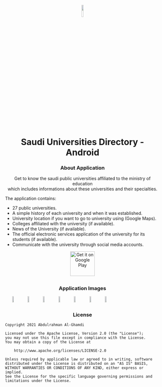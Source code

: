 <p align="center">
    <img align="center" src="https://i.ibb.co/mNRtFcB/icon.png" width="10%">
</p>
<h1 align="center">Saudi Universities Directory - Android</h1>

<h3 align="center">About Application</h3>

<p align="center">
    Get to know the saudi public universities affiliated to the ministry of education<br>
    which includes informations about these universities and their specialties.

The application contains:
* 27 public universities.
* A simple history of each university and when it was established.
* University location if you want to go to university using (Google Maps).
* Colleges affiliated with the university (if available).
* News of the University (if available).
* The official electronic services application of the university for its students (if available).
* Communicate with the university through social media accounts.
</p>

<p align="center">
    <a href='https://play.google.com/store/apps/details?id=com.ss.universitiesdirectory'>
        <img height="80px" alt='Get it on Google Play' src='https://play.google.com/intl/en_us/badges/images/generic/en_badge_web_generic.png'/>
    </a>
</p>


##

<h3 align="center">Application Images</h3>

<div align="center" style="display:flex;">
<img src="https://i.ibb.co/Cb9yBF4/1.png" width="10%">
<img src="https://i.ibb.co/TMzGP6X/2.png" width="10%">
<img src="https://i.ibb.co/SBQGLPZ/3.png" width="10%">
<img src="https://i.ibb.co/CKdDVPg/4.png" width="10%">
<img src="https://i.ibb.co/LtzgqLW/5.png" width="10%">
<img src="https://i.ibb.co/NV3MvFj/6.png" width="10%">
<img src="https://i.ibb.co/C5hM77S/7.png" width="10%">
</div>

##

<h3 align="center">License</h3>

```
Copyright 2021 Abdulrahman Al-Ghamdi

Licensed under the Apache License, Version 2.0 (the "License");
you may not use this file except in compliance with the License.
You may obtain a copy of the License at

    http://www.apache.org/licenses/LICENSE-2.0

Unless required by applicable law or agreed to in writing, software
distributed under the License is distributed on an "AS IS" BASIS,
WITHOUT WARRANTIES OR CONDITIONS OF ANY KIND, either express or implied.
See the License for the specific language governing permissions and
limitations under the License.
```
